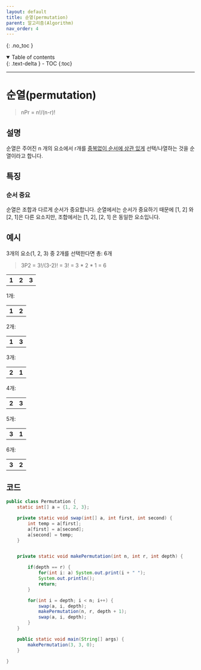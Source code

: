 ```yaml
---
layout: default
title: 순열(permutation)
parent: 알고리즘(Algorithm)
nav_order: 4
---
```

{: .no_toc }
<details open markdown="block">
  <summary>
    Table of contents
  </summary>
  {: .text-delta }
- TOC
{:toc}
</details>

---

# 순열(permutation)
>nPr = n!/(n-r)!
## 설명
순열은 주어진 n 개의 요소에서 r개를 <span style="text-decoration:underline">중복없이 순서에 상관 있게</span> 선택/나열하는 것을 순열이라고 합니다.


## 특징
### 순서 중요
순열은 조합과 다르게 순서가 중요합니다. 순열에서는 순서가 중요하기 때문에 
[1, 2] 와 [2, 1]은 다른 요소지만,
조합에서는 [1, 2], [2, 1] 은 동일한 요소입니다.

## 예시
3개의 요소(1, 2, 3) 중 2개를 선택한다면 총: 6개  
> 3P2 = 3!/(3-2)! = 3! = 3 * 2 * 1 = 6

<table>
    <tr>
        <th>1</th>
        <th>2</th>
        <th>3</th>
    </tr>
</table>

1개:
<table>
    <tr>
        <th>1</th>
        <th>2</th>
    </tr>
</table>

2개:
<table>
    <tr>
        <th>1</th>
        <th>3</th>
    </tr>
</table>

3개:
<table>
    <tr>
        <th>2</th>
        <th>1</th>
    </tr>
</table>

4개:
<table>
    <tr>
        <th>2</th>
        <th>3</th>
    </tr>
</table>

5개:
<table>
    <tr>
        <th>3</th>
        <th>1</th>
    </tr>
</table>

6개:
<table>
    <tr>
        <th>3</th>
        <th>2</th>
    </tr>
</table>

## 코드
```java
public class Permutation {
    static int[] a = {1, 2, 3};

    private static void swap(int[] a, int first, int second) {
        int temp = a[first];
        a[first] = a[second];
        a[second] = temp;
    }


    private static void makePermutation(int n, int r, int depth) {

        if(depth == r) {
            for(int i: a) System.out.print(i + " ");
            System.out.println();
            return;
        }

        for(int i = depth; i < n; i++) {
            swap(a, i, depth);
            makePermutation(n, r, depth + 1);
            swap(a, i, depth);
        }
    }

    public static void main(String[] args) {
        makePermutation(3, 3, 0);
    }

}


```



